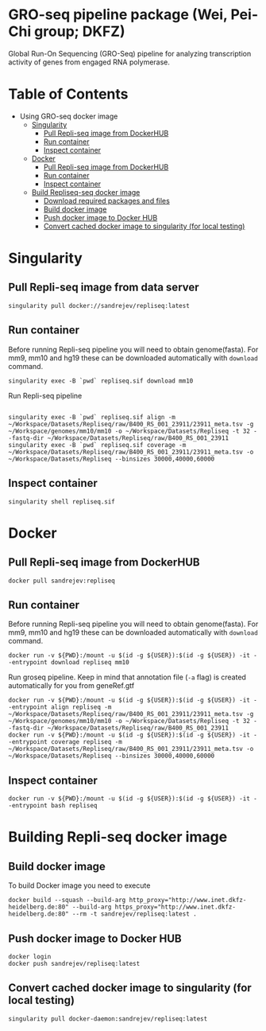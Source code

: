  GRO-seq pipeline package (Wei, Pei-Chi group; DKFZ)
====================================================
Global Run-On Sequencing (GRO-Seq) pipeline for analyzing transcription activity of genes from engaged RNA polymerase. 


Table of Contents
=================

  * Using GRO-seq docker image
    * [Singularity](#singularity) 
      * [Pull Repli-seq image from DockerHUB](#singularity-pull)
      * [Run container](#singularity-run)
      * [Inspect container](#singularity-inspect)
    * [Docker](#docker) 
      * [Pull Repli-seq image from DockerHUB](#docker-pull)
      * [Run container](#docker-run)
      * [Inspect container](#docker-inspect)
    * [Build Repliseq-seq docker image](#build) 
      * [Download required packages and files](#build-download)
      * [Build docker image](#build-build)
      * [Push docker image to Docker HUB](#build-build)
      * [Convert cached docker image to singularity (for local testing)](#build-convert)

<a name="singularity">Singularity</a>
====================================================

<a name="singularity-pull">Pull Repli-seq image from data server</a>
----------------------------------------------------
```console
singularity pull docker://sandrejev/repliseq:latest
```

<a name="singularity-run">Run container</a>
----------------------------------------------------
Before running Repli-seq pipeline you will need to obtain genome(fasta). For mm9, mm10 and hg19 these can be downloaded automatically with `download` command. 
```console
singularity exec -B `pwd` repliseq.sif download mm10
```

Run Repli-seq pipeline
```console
 
singularity exec -B `pwd` repliseq.sif align -m ~/Workspace/Datasets/Repliseq/raw/B400_RS_001_23911/23911_meta.tsv -g ~/Workspace/genomes/mm10/mm10 -o ~/Workspace/Datasets/Repliseq -t 32 --fastq-dir ~/Workspace/Datasets/Repliseq/raw/B400_RS_001_23911
singularity exec -B `pwd` repliseq.sif coverage -m ~/Workspace/Datasets/Repliseq/raw/B400_RS_001_23911/23911_meta.tsv -o ~/Workspace/Datasets/Repliseq --binsizes 30000,40000,60000
```


<a name="singularity-inspect">Inspect container</a>
----------------------------------------------------
```console
singularity shell repliseq.sif
```

<a name="docker">Docker</a>
====================================================

<a name="docker-pull">Pull Repli-seq image from DockerHUB</a>
----------------------------------------------------
```console
docker pull sandrejev:repliseq
```

<a name="docker-run">Run container</a>
----------------------------------------------------
Before running Repli-seq pipeline you will need to obtain genome(fasta). For mm9, mm10 and hg19 these can be downloaded automatically with `download` command. 
```console
docker run -v ${PWD}:/mount -u $(id -g ${USER}):$(id -g ${USER}) -it --entrypoint download repliseq mm10
```

Run groseq pipeline. Keep in mind that annotation file (`-a` flag) is created automatically for you from geneRef.gtf
```console
docker run -v ${PWD}:/mount -u $(id -g ${USER}):$(id -g ${USER}) -it --entrypoint align repliseq -m ~/Workspace/Datasets/Repliseq/raw/B400_RS_001_23911/23911_meta.tsv -g ~/Workspace/genomes/mm10/mm10 -o ~/Workspace/Datasets/Repliseq -t 32 --fastq-dir ~/Workspace/Datasets/Repliseq/raw/B400_RS_001_23911
docker run -v ${PWD}:/mount -u $(id -g ${USER}):$(id -g ${USER}) -it --entrypoint coverage repliseq -m ~/Workspace/Datasets/Repliseq/raw/B400_RS_001_23911/23911_meta.tsv -o ~/Workspace/Datasets/Repliseq --binsizes 30000,40000,60000
```

<a name="docker-inspect">Inspect container</a>
----------------------------------------------------
```console
docker run -v ${PWD}:/mount -u $(id -g ${USER}):$(id -g ${USER}) -it --entrypoint bash repliseq
```

<a name="build">Building Repli-seq docker image</a>
====================================================


<a name="build-build">Build docker image</a>
----------------------------------------------------
To build Docker image you need to execute
```console
docker build --squash --build-arg http_proxy="http://www.inet.dkfz-heidelberg.de:80" --build-arg https_proxy="http://www.inet.dkfz-heidelberg.de:80" --rm -t sandrejev/repliseq:latest .
```

<a name="build-push">Push docker image to Docker HUB</a>
----------------------------------------------------
```console
docker login
docker push sandrejev/repliseq:latest
```

<a name="build-convert">Convert cached docker image to singularity (for local testing)</a>
----------------------------------------------------
```console
singularity pull docker-daemon:sandrejev/repliseq:latest
```